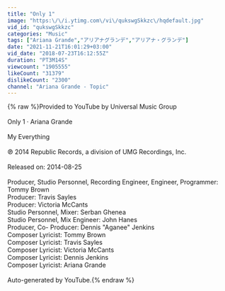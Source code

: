 ```yaml
---
title: "Only 1"
image: "https:\/\/i.ytimg.com\/vi\/qukswgSkkzc\/hqdefault.jpg"
vid_id: "qukswgSkkzc"
categories: "Music"
tags: ["Ariana Grande","アリアナグランデ","アリアナ・グランデ"]
date: "2021-11-21T16:01:29+03:00"
vid_date: "2018-07-23T16:12:55Z"
duration: "PT3M14S"
viewcount: "1905555"
likeCount: "31379"
dislikeCount: "2300"
channel: "Ariana Grande - Topic"
---
```

{% raw %}Provided to YouTube by Universal Music Group<br /><br />Only 1 · Ariana Grande<br /><br />My Everything<br /><br />℗ 2014 Republic Records, a division of UMG Recordings, Inc.<br /><br />Released on: 2014-08-25<br /><br />Producer, Studio  Personnel, Recording  Engineer, Engineer, Programmer: Tommy Brown<br />Producer: Travis Sayles<br />Producer: Victoria McCants<br />Studio  Personnel, Mixer: Serban Ghenea<br />Studio  Personnel, Mix  Engineer: John Hanes<br />Producer, Co- Producer: Dennis &quot;Aganee&quot; Jenkins<br />Composer  Lyricist: Tommy Brown<br />Composer  Lyricist: Travis Sayles<br />Composer  Lyricist: Victoria McCants<br />Composer  Lyricist: Dennis Jenkins<br />Composer  Lyricist: Ariana Grande<br /><br />Auto-generated by YouTube.{% endraw %}
